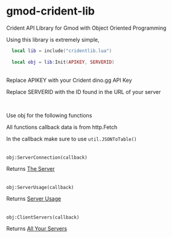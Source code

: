 # gmod-crident-lib
Crident API Library for Gmod with Object Oriented Programming

Using this library is extremely simple,

```lua
  local lib = include("cridentlib.lua")
  
  local obj = lib:Init(APIKEY, SERVERID)
```
<br>
Replace APIKEY with your Crident dino.gg API Key

Replace SERVERID with the ID found in the URL of your server

<br>

Use obj for the following functions

All functions callback data is from http.Fetch

In the callback make sure to use ``util.JSONToTable()``
<br><br><br>
``obj:ServerConnection(callback)`` 

Returns [The Server](https://docs.dino.gg/#get-a-specific-server)
<br>
<br>
<br>
``obj:ServerUsage(callback)``

Returns [Server Usage](https://docs.dino.gg/#get-server-resource-usage)
<br>
<br>
<br>
``obj:ClientServers(callback)``

Returns [All Your Servers](https://docs.dino.gg/#get-all-servers)
